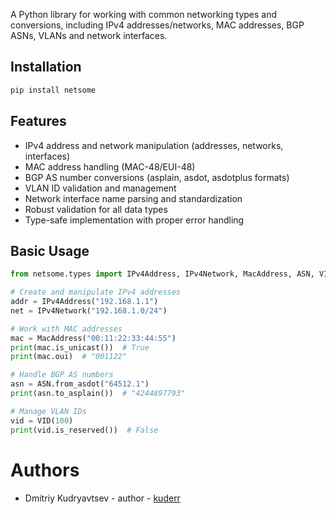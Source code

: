 A Python library for working with common networking types and conversions, including IPv4 addresses/networks, MAC addresses, BGP ASNs, VLANs and network interfaces.

## Installation

```bash
pip install netsome
```

## Features

- IPv4 address and network manipulation (addresses, networks, interfaces)
- MAC address handling (MAC-48/EUI-48)
- BGP AS number conversions (asplain, asdot, asdotplus formats)
- VLAN ID validation and management
- Network interface name parsing and standardization
- Robust validation for all data types
- Type-safe implementation with proper error handling

## Basic Usage

```python
from netsome.types import IPv4Address, IPv4Network, MacAddress, ASN, VID

# Create and manipulate IPv4 addresses
addr = IPv4Address("192.168.1.1")
net = IPv4Network("192.168.1.0/24")

# Work with MAC addresses
mac = MacAddress("00:11:22:33:44:55")
print(mac.is_unicast())  # True
print(mac.oui)  # "001122"

# Handle BGP AS numbers
asn = ASN.from_asdot("64512.1")
print(asn.to_asplain())  # "4244897793"

# Manage VLAN IDs
vid = VID(100)
print(vid.is_reserved())  # False
```

# Authors

- Dmitriy Kudryavtsev - author - [kuderr](https://github.com/kuderr)
